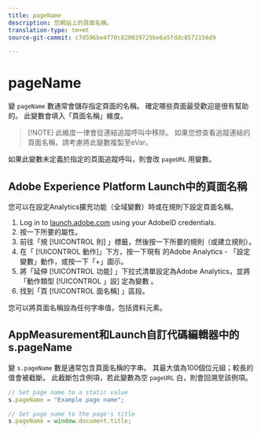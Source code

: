```yaml
---
title: pageName
description: 您網站上的頁面名稱。
translation-type: tm+mt
source-git-commit: c7d596be4f70c820039725be6a5fddc8572156d9

---
```



# pageName

變 `pageName` 數通常會儲存指定頁面的名稱。 確定哪些頁面最受歡迎是很有幫助的。 此變數會填入「頁面名稱」維度。

> [!NOTE] 此維度一律會從連結追蹤呼叫中移除。 如果您想查看追蹤連結的頁面名稱，請考慮將此變數複製至eVar。

如果此變數未定義於指定的頁面追蹤呼叫，則會改 `pageURL` 用變數。

## Adobe Experience Platform Launch中的頁面名稱

您可以在設定Analytics擴充功能（全域變數）時或在規則下設定頁面名稱。

1. Log in to [launch.adobe.com](https://launch.adobe.com) using your AdobeID credentials.
2. 按一下所要的屬性。
3. 前往「規 [!UICONTROL 則] 」標籤，然後按一下所要的規則（或建立規則）。
4. 在「 [!UICONTROL 動作]」下方，按一下現有  的Adobe Analytics - 「設定變數」動作，或按一下「+」圖示。
5. 將「延伸 [!UICONTROL 功能] 」下拉式清單設定為Adobe Analytics，並將「動作類型 [!UICONTROL 」設] 定為變數 。
6. 找到「頁 [!UICONTROL 面名稱] 」區段。

您可以將頁面名稱設為任何字串值，包括資料元素。

## AppMeasurement和Launch自訂代碼編輯器中的s.pageName

變 `s.pageName` 數是通常包含頁面名稱的字串。 其最大值為100個位元組；較長的值會被截斷。 此截斷包含例項，若此變數為空 `pageURL` 白，則會回溯至該例項。

```js
// Set page name to a static value
s.pageName = "Example page name";

// Set page name to the page's title
s.pageName = window.document.title;
```
